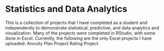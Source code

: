 # Statistics and Data Analytics

This is a collection of projects that I have completed as a student and independently to demonstrate statistical, predictive, and data analytics and visualization. Many of the projects were completed in RStudio, with some done in Excel. Currently, the following are the only Excel projects I have uploaded:
Annuity Plan Project
Rating Project
